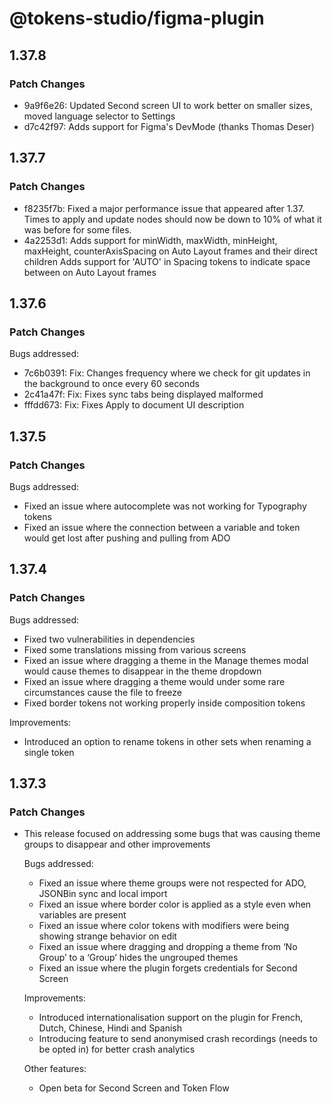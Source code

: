 # @tokens-studio/figma-plugin

## 1.37.8

### Patch Changes

- 9a9f6e26: Updated Second screen UI to work better on smaller sizes, moved language selector to Settings
- d7c42f97: Adds support for Figma's DevMode (thanks Thomas Deser)

## 1.37.7

### Patch Changes

- f8235f7b: Fixed a major performance issue that appeared after 1.37. Times to apply and update nodes should now be down to 10% of what it was before for some files.
- 4a2253d1: Adds support for minWidth, maxWidth, minHeight, maxHeight, counterAxisSpacing on Auto Layout frames and their direct children
  Adds support for 'AUTO' in Spacing tokens to indicate space between on Auto Layout frames

## 1.37.6

### Patch Changes

Bugs addressed:

- 7c6b0391: Fix: Changes frequency where we check for git updates in the background to once every 60 seconds
- 2c41a47f: Fix: Fixes sync tabs being displayed malformed
- fffdd673: Fix: Fixes Apply to document UI description

## 1.37.5

### Patch Changes

Bugs addressed:

- Fixed an issue where autocomplete was not working for Typography tokens
- Fixed an issue where the connection between a variable and token would get lost after pushing and pulling from ADO

## 1.37.4

### Patch Changes

Bugs addressed:

- Fixed two vulnerabilities in dependencies
- Fixed some translations missing from various screens
- Fixed an issue where dragging a theme in the Manage themes modal would cause themes to disappear in the theme dropdown
- Fixed an issue where dragging a theme would under some rare circumstances cause the file to freeze
- Fixed border tokens not working properly inside composition tokens

Improvements:

- Introduced an option to rename tokens in other sets when renaming a single token

## 1.37.3

### Patch Changes

- This release focused on addressing some bugs that was causing theme groups to disappear and other improvements

  Bugs addressed:

  - Fixed an issue where theme groups were not respected for ADO, JSONBin sync and local import
  - Fixed an issue where border color is applied as a style even when variables are present
  - Fixed an issue where color tokens with modifiers were being showing strange behavior on edit
  - Fixed an issue where dragging and dropping a theme from ‘No Group’ to a ‘Group’ hides the ungrouped themes
  - Fixed an issue where the plugin forgets credentials for Second Screen

  Improvements:

  - Introduced internationalisation support on the plugin for French, Dutch, Chinese, Hindi and Spanish
  - Introducing feature to send anonymised crash recordings (needs to be opted in) for better crash analytics

  Other features:

  - Open beta for Second Screen and Token Flow
